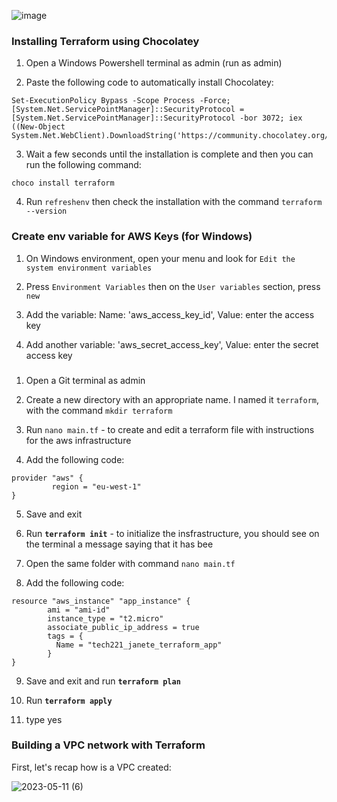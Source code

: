 
![image](https://github.com/janeteneto/IaC/assets/129942042/5d473528-70e8-4df9-b774-a9bbe70db69f)

### Installing Terraform using Chocolatey

1. Open a Windows Powershell terminal as admin (run as admin)

2. Paste the following code to automatically install Chocolatey:
````
Set-ExecutionPolicy Bypass -Scope Process -Force; [System.Net.ServicePointManager]::SecurityProtocol = [System.Net.ServicePointManager]::SecurityProtocol -bor 3072; iex ((New-Object System.Net.WebClient).DownloadString('https://community.chocolatey.org/install.ps1'))
````

3. Wait a few seconds until the installation is complete and then you can run the following command:
````
choco install terraform
````

4. Run `refreshenv` then check the installation with the command `terraform --version`

### Create env variable for AWS Keys (for Windows)

1. On Windows environment, open your menu and look for `Edit the system environment variables`

2. Press `Environment Variables` then on the `User variables` section, press `new`

3. Add the variable: Name: 'aws_access_key_id', Value: enter the access key

4. Add another variable: 'aws_secret_access_key', Value: enter the secret access key

###

1. Open a Git terminal as admin

2. Create a new directory with an appropriate name. I named it `terraform`, with the command `mkdir terraform`

3. Run `nano main.tf` - to create and edit a terraform file with instructions for the aws infrastructure

4. Add the following code:
````
provider "aws" {
         region = "eu-west-1"
}
````

5. Save and exit

6. Run **`terraform init`** - to initialize the insfrastructure, you should see on the terminal a message saying that it has bee

7. Open the same folder with command `nano main.tf`

8. Add the following code:
````
resource "aws_instance" "app_instance" {
        ami = "ami-id"
        instance_type = "t2.micro"
        associate_public_ip_address = true
        tags = {
          Name = "tech221_janete_terraform_app"
        }
}
````

9. Save and exit and run **`terraform plan`**

10. Run **`terraform apply`**

11. type yes

### Building a VPC network with Terraform

First, let's recap how is a VPC created:

![2023-05-11 (6)](https://github.com/janeteneto/IaC/assets/129942042/42d127e1-ac42-4bca-9e78-0d779d1d0ce6)
